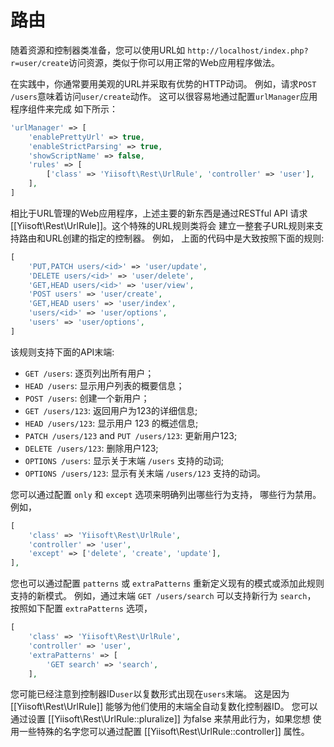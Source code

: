路由
=======

随着资源和控制器类准备，您可以使用URL如
`http://localhost/index.php?r=user/create`访问资源，类似于你可以用正常的Web应用程序做法。

在实践中，你通常要用美观的URL并采取有优势的HTTP动词。
例如，请求`POST /users`意味着访问`user/create`动作。
这可以很容易地通过配置`urlManager`应用程序组件来完成
如下所示：

```php
'urlManager' => [
    'enablePrettyUrl' => true,
    'enableStrictParsing' => true,
    'showScriptName' => false,
    'rules' => [
        ['class' => 'Yiisoft\Rest\UrlRule', 'controller' => 'user'],
    ],
]
```

相比于URL管理的Web应用程序，上述主要的新东西是通过RESTful API
请求[[Yiisoft\Rest\UrlRule]]。这个特殊的URL规则类将会
建立一整套子URL规则来支持路由和URL创建的指定的控制器。
例如， 上面的代码中是大致按照下面的规则:

```php
[
    'PUT,PATCH users/<id>' => 'user/update',
    'DELETE users/<id>' => 'user/delete',
    'GET,HEAD users/<id>' => 'user/view',
    'POST users' => 'user/create',
    'GET,HEAD users' => 'user/index',
    'users/<id>' => 'user/options',
    'users' => 'user/options',
]
```

该规则支持下面的API末端:

* `GET /users`: 逐页列出所有用户；
* `HEAD /users`: 显示用户列表的概要信息；
* `POST /users`: 创建一个新用户；
* `GET /users/123`: 返回用户为123的详细信息;
* `HEAD /users/123`: 显示用户 123 的概述信息;
* `PATCH /users/123` and `PUT /users/123`: 更新用户123;
* `DELETE /users/123`: 删除用户123;
* `OPTIONS /users`: 显示关于末端 `/users` 支持的动词;
* `OPTIONS /users/123`: 显示有关末端 `/users/123` 支持的动词。

您可以通过配置 `only` 和 `except` 选项来明确列出哪些行为支持，
哪些行为禁用。例如，

```php
[
    'class' => 'Yiisoft\Rest\UrlRule',
    'controller' => 'user',
    'except' => ['delete', 'create', 'update'],
],
```

您也可以通过配置 `patterns` 或 `extraPatterns` 重新定义现有的模式或添加此规则支持的新模式。
例如，通过末端 `GET /users/search` 可以支持新行为 `search`， 按照如下配置 `extraPatterns` 选项，

```php
[
    'class' => 'Yiisoft\Rest\UrlRule',
    'controller' => 'user',
    'extraPatterns' => [
        'GET search' => 'search',
    ],
```

您可能已经注意到控制器ID`user`以复数形式出现在`users`末端。
这是因为 [[Yiisoft\Rest\UrlRule]] 能够为他们使用的末端全自动复数化控制器ID。
您可以通过设置 [[Yiisoft\Rest\UrlRule::pluralize]] 为false 来禁用此行为，如果您想
使用一些特殊的名字您可以通过配置 [[Yiisoft\Rest\UrlRule::controller]] 属性。
